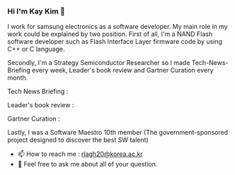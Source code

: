 ### Hi I'm Kay Kim 👋

I work for samsung electronics as a software developer. My main role in my work could be explained by two position.
First of all, I'm a NAND Flash software developer such as Flash Interface Layer firmware code by using C++ or C language.

Secondly, I'm a Strategy Semiconductor Researcher so I made Tech-News-Briefing every week, Leader's book review and Gartner Curation every month.

Tech News Briefing : 

Leader's book review :

Gartner Curation : 

Lastly, I was a Software Maestro 10th member (The government-sponsored project designed to discover the best SW talent)

- 📫 How to reach me : rlagh20@korea.ac.kr
- 💬 Feel free to ask me about all of your question. 


<!--
**kay30kim/kay30kim** is a ✨ _special_ ✨ repository because its `README.md` (this file) appears on your GitHub profile.

Here are some ideas to get you started:

- 🔭 I’m currently working on ...
- 🌱 I’m currently learning ...
- 👯 I’m looking to collaborate on ...
- 🤔 I’m looking for help with ...
- 💬 Ask me about ...
- 📫 How to reach me: ...
- 😄 Pronouns: ...
- ⚡ Fun fact: ...
-->
